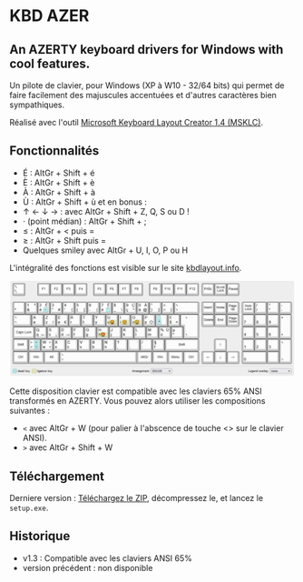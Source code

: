 # KBD AZER

## An AZERTY keyboard drivers for Windows with cool features.

Un pilote de clavier, pour Windows (XP à W10 - 32/64 bits) qui permet de faire facilement des majuscules accentuées et d'autres caractères bien sympathiques.

Réalisé avec l'outil [Microsoft Keyboard Layout Creator 1.4 (MSKLC)](https://www.microsoft.com/en-gb/download/details.aspx?id=102134).

## Fonctionnalités

- É : AltGr + Shift + é
- È : AltGr + Shift + è
- À : AltGr + Shift + à
- Ù : AltGr + Shift + ù
et en bonus :
- ↑ ← ↓ → : avec AltGr + Shift + Z, Q, S ou D !
- · (point médian) : AltGr + Shift + ;
- ≤ : AltGr + < puis =
- ≥ : AltGr + Shift puis =
- Quelques smiley avec AltGr + U, I, O, P ou H

L'intégralité des fonctions est visible sur le site [kbdlayout.info](https://kbdlayout.info/a8517097-301d-46af-a54c-9e07427de104).

![KBD Azerty layout](kbdazer_v3.png)

Cette disposition clavier est compatible avec les claviers 65% ANSI transformés en AZERTY. Vous pouvez alors utiliser les compositions suivantes :
- `<` avec AltGr + W (pour palier à l'abscence de touche <> sur le clavier ANSI).
- `>` avec AltGr + Shift + W 

## Téléchargement

Derniere version : [Téléchargez le ZIP](releases/tag/v1.3), décompressez le, et lancez le `setup.exe`.

## Historique

- v1.3 : Compatible avec les claviers ANSI 65%
- version précédent : non disponible
